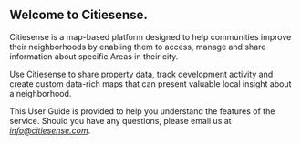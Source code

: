 ## Welcome to Citiesense. 

Citiesense is a map-based platform designed to help communities improve their neighborhoods by enabling them to access, manage and share information about specific Areas in their city. 

Use Citiesense to share property data, track development activity and create custom data-rich maps that can present valuable local insight about a neighborhood.

This User Guide is provided to help you understand the features of the service. Should you have any questions, please email us at *info@citiesense.com*.



